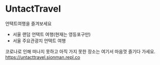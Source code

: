 # UntactTravel
언택트여행을 즐겨보세요

- 서울 랜덤 언택트 여행(현재는 영등포구만)
- 서울 주요관광지 언택트 여행

코로나로 인해 떠나지 못하고 아직 가지 못한 장소는 여기서 마음껏 즐기다 가세요.
https://untacttravel.sionman.repl.co
